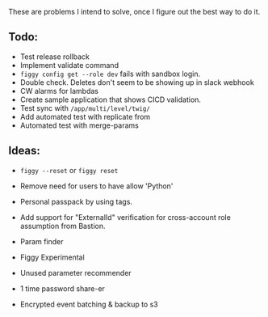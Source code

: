 These are problems I intend to solve, once I figure out the best way to do it.

## Todo:
- Test release rollback
- Implement validate command
- `figgy config get --role dev` fails with sandbox login.
- Double check. Deletes don't seem to be showing up in slack webhook
- CW alarms for lambdas
- Create sample application that shows CICD validation.
- Test sync with `/app/multi/level/twig/`
- Add automated test with replicate from
- Automated test with merge-params

## Ideas:
- `figgy --reset` or `figgy reset`

- Remove need for users to have allow 'Python'
- Personal passpack by using tags.

- Add support for "ExternalId" verification for cross-account role assumption from Bastion.
- Param finder
- Figgy Experimental
- Unused parameter recommender
- 1 time password share-er
- Encrypted event batching & backup to s3
